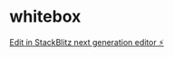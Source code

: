 # whitebox

[Edit in StackBlitz next generation editor ⚡️](https://stackblitz.com/~/github.com/domumdigital/whitebox)